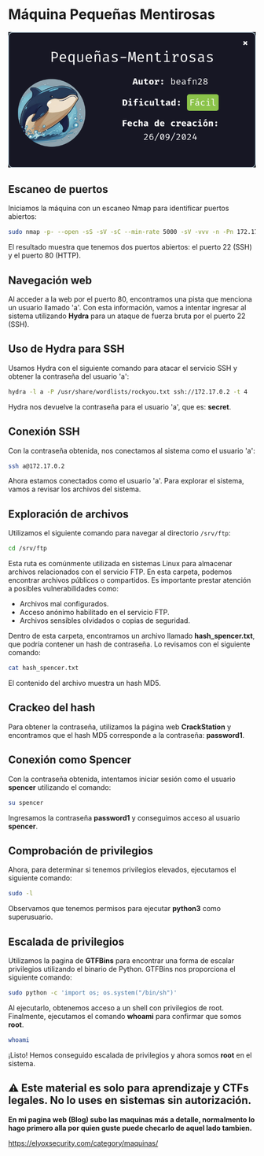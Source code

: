

# Máquina Pequeñas Mentirosas

![inicio](https://github.com/xavis3c/Writeups-dockerlabs/blob/Recursos/inicio.png)


## Escaneo de puertos

Iniciamos la máquina con un escaneo Nmap para identificar puertos abiertos:

```bash
sudo nmap -p- --open -sS -sV -sC --min-rate 5000 -sV -vvv -n -Pn 172.17.0.2
```

El resultado muestra que tenemos dos puertos abiertos: el puerto 22 (SSH) y el puerto 80 (HTTP).

## Navegación web

Al acceder a la web por el puerto 80, encontramos una pista que menciona un usuario llamado 'a'. Con esta información, vamos a intentar ingresar al sistema utilizando **Hydra** para un ataque de fuerza bruta por el puerto 22 (SSH).

## Uso de Hydra para SSH

Usamos Hydra con el siguiente comando para atacar el servicio SSH y obtener la contraseña del usuario 'a':

```bash
hydra -l a -P /usr/share/wordlists/rockyou.txt ssh://172.17.0.2 -t 4
```

Hydra nos devuelve la contraseña para el usuario 'a', que es: **secret**.

## Conexión SSH

Con la contraseña obtenida, nos conectamos al sistema como el usuario 'a':

```bash
ssh a@172.17.0.2
```

Ahora estamos conectados como el usuario 'a'. Para explorar el sistema, vamos a revisar los archivos del sistema.

## Exploración de archivos

Utilizamos el siguiente comando para navegar al directorio `/srv/ftp`:

```bash
cd /srv/ftp
```

Esta ruta es comúnmente utilizada en sistemas Linux para almacenar archivos relacionados con el servicio FTP. En esta carpeta, podemos encontrar archivos públicos o compartidos. Es importante prestar atención a posibles vulnerabilidades como:

- Archivos mal configurados.
- Acceso anónimo habilitado en el servicio FTP.
- Archivos sensibles olvidados o copias de seguridad.

Dentro de esta carpeta, encontramos un archivo llamado **hash_spencer.txt**, que podría contener un hash de contraseña. Lo revisamos con el siguiente comando:

```bash
cat hash_spencer.txt
```

El contenido del archivo muestra un hash MD5.

## Crackeo del hash

Para obtener la contraseña, utilizamos la página web **CrackStation** y encontramos que el hash MD5 corresponde a la contraseña: **password1**.

## Conexión como Spencer

Con la contraseña obtenida, intentamos iniciar sesión como el usuario **spencer** utilizando el comando:

```bash
su spencer
```

Ingresamos la contraseña **password1** y conseguimos acceso al usuario **spencer**.

## Comprobación de privilegios

Ahora, para determinar si tenemos privilegios elevados, ejecutamos el siguiente comando:

```bash
sudo -l
```

Observamos que tenemos permisos para ejecutar **python3** como superusuario.

## Escalada de privilegios

Utilizamos la pagina de **GTFBins** para encontrar una forma de escalar privilegios utilizando el binario de Python. GTFBins nos proporciona el siguiente comando:

```bash
sudo python -c 'import os; os.system("/bin/sh")'
```

Al ejecutarlo, obtenemos acceso a un shell con privilegios de root. Finalmente, ejecutamos el comando **whoami** para confirmar que somos **root**.

```bash
whoami
```

¡Listo! Hemos conseguido escalada de privilegios y ahora somos **root** en el sistema.


⚠ **Este material es solo para aprendizaje y CTFs legales. No lo uses en sistemas sin autorización.**
---

**En mi pagina web (Blog) subo las maquinas más a detalle, normalmento lo hago primero alla por quien guste puede checarlo de aquel lado tambien.** 

https://elyoxsecurity.com/category/maquinas/
